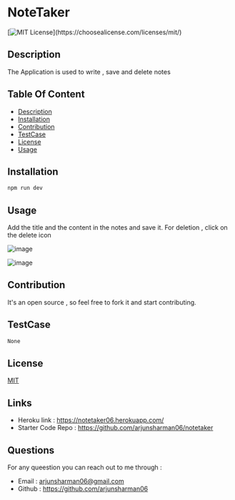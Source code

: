  
# NoteTaker

[![MIT License](https://img.shields.io/apm/l/atomic-design-ui.svg?)](https://choosealicense.com/licenses/mit/)

## Description
The Application is used to write , save and delete notes

## Table Of Content
 * [Description](#description)
 * [Installation](#installation)
 * [Contribution](#contribution)
 * [TestCase](#testcase)
 * [License](#license)
 * [Usage](#usage)

    
## Installation
```bash
npm run dev 
 ```

## Usage
Add the title and the content in the notes and save it. For deletion , click on the delete icon
 
![image](https://user-images.githubusercontent.com/14013884/179858955-b4cab2c7-2332-4dae-996c-5c159d7f0d39.png)

![image](https://user-images.githubusercontent.com/14013884/179859143-bbe6ae98-afab-4dd2-bbcf-f1f401cab24f.png)


## Contribution
It's an open source , so feel free to fork it and start contributing.


## TestCase
```bash
None 
 ```

## License
[MIT](https://choosealicense.com/licenses/mit/)

## Links
 - Heroku link : https://notetaker06.herokuapp.com/
 - Starter Code Repo : https://github.com/arjunsharman06/notetaker

## Questions
For any queestion you can reach out to me through :
 * Email : arjunsharman06@gmail.com
 * Github : https://github.com/arjunsharman06
